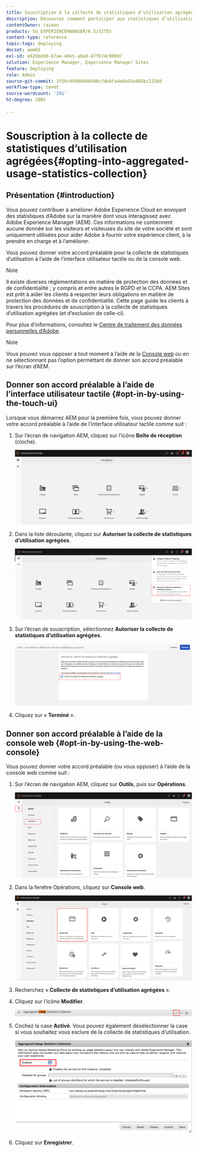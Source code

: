 ```yaml
---
title: Souscription à la collecte de statistiques d’utilisation agrégées
description: Découvrez comment participer aux statistiques d’utilisation agrégées.
contentOwner: raiman
products: SG_EXPERIENCEMANAGER/6.5/SITES
content-type: reference
topic-tags: deploying
docset: aem65
exl-id: e626bdd8-b7ae-4de5-a0a0-47fb74c080d7
solution: Experience Manager, Experience Manager Sites
feature: Deploying
role: Admin
source-git-commit: 1f56c99980846400cfde8fa4e9a55e885bc2258d
workflow-type: tm+mt
source-wordcount: '291'
ht-degree: 100%

---
```


# Souscription à la collecte de statistiques d’utilisation agrégées{#opting-into-aggregated-usage-statistics-collection}

## Présentation {#introduction}

Vous pouvez contribuer à améliorer Adobe Experience Cloud en envoyant des statistiques d’Adobe sur la manière dont vous interagissez avec Adobe Experience Manager (AEM). Ces informations ne contiennent aucune donnée sur les visiteurs et visiteuses du site de votre société et sont uniquement utilisées pour aider Adobe à fournir votre expérience client, à la prendre en charge et à l’améliorer.

Vous pouvez donner votre accord préalable pour la collecte de statistiques d’utilisation à l’aide de l’interface utilisateur tactile ou de la console web.

>[!NOTE]
>
>Il existe diverses réglementations en matière de protection des données et de confidentialité ; y compris et entre autres le RGPD et le CCPA. AEM Sites est prêt à aider les clients à respecter leurs obligations en matière de protection des données et de confidentialité. Cette page guide les clients à travers les procédures de souscription à la collecte de statistiques d’utilisation agrégées (et d’exclusion de celle-ci).
>
>Pour plus d’informations, consultez le [Centre de traitement des données personnelles d’Adobe](https://www.adobe.com/fr/privacy.html).

>[!NOTE]
>
>Vous pouvez vous opposer à tout moment à l’aide de la [Console web](/help/sites-deploying/opt-in-aggregated-usage-statistics.md#opt-in-by-using-the-web-console) ou en ne sélectionnant pas l’option permettant de donner son accord préalable sur l’écran d’AEM.

## Donner son accord préalable à l’aide de l’interface utilisateur tactile {#opt-in-by-using-the-touch-ui}

Lorsque vous démarrez AEM pour la première fois, vous pouvez donner votre accord préalable à l’aide de l’interface utilisateur tactile comme suit :

1. Sur l’écran de navigation AEM, cliquez sur l’icône **Boîte de réception** (cloche).

   ![usage_statisticsnavigationscreen](assets/usage_statisticsnavigationscreen.png)

1. Dans la liste déroulante, cliquez sur **Autoriser la collecte de statistiques d’utilisation agrégées**.

   ![usage_statisticsnavigationscreen2](assets/usage_statisticsnavigationscreen2.png)

1. Sur l’écran de souscription, sélectionnez **Autoriser la collecte de statistiques d’utilisation agrégées**.

   ![usage_statisticsopt-inscreen](assets/usage_statisticsopt-inscreen.png)

1. Cliquez sur « **Terminé** ».

## Donner son accord préalable à l’aide de la console web {#opt-in-by-using-the-web-console}

Vous pouvez donner votre accord préalable (ou vous opposer) à l’aide de la console web comme suit :

1. Sur l’écran de navigation AEM, cliquez sur **Outils**, puis sur **Opérations**.

   ![usage_statisticsopsdashboard](assets/usage_statisticsopsdashboard.png)

1. Dans la fenêtre Opérations, cliquez sur **Console web**.

   ![usage_statistics_webconsole](assets/usage_statisticswebconsole.png)

1. Recherchez « **Collecte de statistiques d’utilisation agrégées** ».
1. Cliquez sur l’icône **Modifier**.

   ![usage_statisticscollectionedit](assets/usage_statisticscollectionedit.png)

1. Cochez la case **Activé**. Vous pouvez également désélectionner la case si vous souhaitez vous exclure de la collecte de statistiques d’utilisation.

   ![usage_statisticsselect](assets/usage_statisticsselect.png)

1. Cliquez sur **Enregistrer**.
